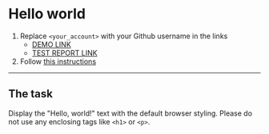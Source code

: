 # Hello world

1. Replace `<your_account>` with your Github username in the links
   - [DEMO LINK](https://ruslanvasylyshyn.github.io/layout_hello-world/) <br>
   - [TEST REPORT LINK](https://ruslanvasylyshyn.github.io/layout_hello-world/report/html_report/)
2. Follow [this instructions](https://mate-academy.github.io/layout_task-guideline/)

---

## The task

Display the "Hello, world!" text with the default browser styling. Please do not
use any enclosing tags like `<h1>` or `<p>`.
